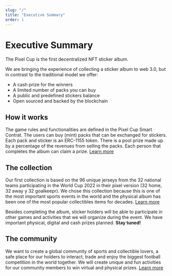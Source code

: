```yaml
---
slug: "/"
title: "Executive Summary"
order: 1
---
```

# Executive Summary
The Pixel Cup is the first decentralized NFT sticker album.

We are bringing the experience of collecting a sticker album to web 3.0, but in contrast to the traditional model we offer:

- A cash prize for the winners
- A limited number of packs you can buy
- A public and predefined stickers balance
- Open sourced and backed by the blockchain

## How it works
The game rules and functionalities are defined in the Pixel Cup Smart Contrat. The users can buy (mint) packs that can be exchanged for stickers. Each pack and sticker is an ERC-1155 token. There is a pool prize made up by a percentage of the revenues from selling the packs. Each person that completes the album can claim a prize. [Learn more](/docs/rules/)

## The collection
Our first collection is based on the 96 unique jerseys from the 32 national teams participating in the World Cup 2022 in their pixel version (32 home, 32 away y 32 goalkeepr). We chose this collection because this is one of the most important sports events in the world and the physical album has been one of the most popular collectibles items for decades. [Learn more](/docs/collection/)

Besides completing the album, sticker holders will be able to participate in other games and activities that we will organize during the event. We have important physical, digital and cash prizes planned. **Stay tuned!**

## The community
We want to create a global community of sports and collectible lovers, a safe place for our holders to interact, trade and enjoy the biggest football competition in the world together. We will create unique and fun activities for our community members to win virtual and physical prizes. [Learn more](/docs/community/)